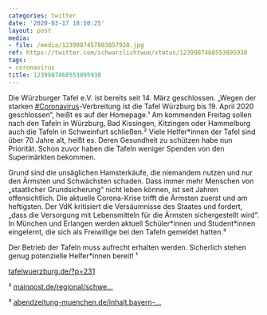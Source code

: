```yaml
---
categories: twitter
date: '2020-03-17 18:50:25'
layout: post
media:
- file: /media/1239987457803857920.jpg
ref: https://twitter.com/schwarzlichtwue/status/1239987468553895938
tags:
- coronavirus
title: 1239987468553895938
---
```

Die Würzburger Tafel e.V. ist bereits seit 14. März geschlossen. „Wegen der starken [#Coronavirus](/t/coronavirus)-Verbreitung ist die Tafel Würzburg bis 19. April 2020 geschlossen“, heißt es auf der Homepage.¹ 
Am kommenden Freitag sollen nach den Tafeln in Würzburg, Bad Kissingen, Kitzingen oder Hammelburg auch die Tafeln in Schweinfurt schließen.² Viele Helfer\*innen der Tafel sind über 70 Jahre alt, heißt es. Deren Gesundheit zu schützen habe nun Priorität.
Schon zuvor haben die Tafeln weniger Spenden von den Supermärkten bekommen. 

Grund sind die unsäglichen Hamsterkäufe, die niemandem nutzen und nur den Ärmsten und Schwächsten schaden. Dass immer mehr Menschen von „staatlicher Grundsicherung“ nicht leben können, ist seit Jahren offensichtlich. Die aktuelle Corona-Krise trifft die Ärmsten zuerst und am heftigsten. Der VdK kritisiert die Versäumnisse des Staates und fordert, „dass die Versorgung mit Lebensmitteln für die Ärmsten sichergestellt wird“.
In München und Erlangen werden aktuell Schüler\*innen und Student\*innen eingelernt, die sich als Freiwillige bei den Tafeln gemeldet hatten.³



Der Betrieb der Tafeln muss aufrecht erhalten werden. Sicherlich stehen genug potenzielle Helfer\*innen bereit!
¹

 [tafelwuerzburg.de/?p=231](https://tafelwuerzburg.de/?p=231)



² [mainpost.de/regional/schwe…](https://www.mainpost.de/regional/schweinfurt/Wegen-Coronavirus-Die-Tafel-Schweinfurt-schliesst-ab-Freitag;art742,10424165)



³ [abendzeitung-muenchen.de/inhalt.bayern-…](https://www.abendzeitung-muenchen.de/inhalt.bayern-coronavirus-viele-bayerische-tafeln-muessen-schliessen.ff6850bb-d50a-4e9b-8506-198170ef7e0d.html)